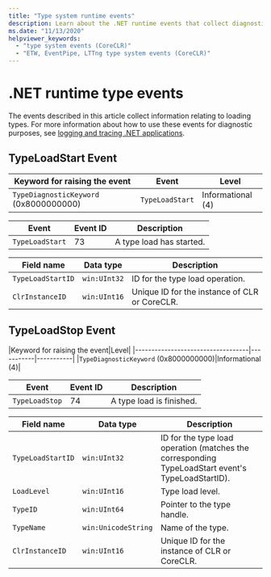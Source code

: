 ```yaml
---
title: "Type system runtime events"
description: Learn about the .NET runtime events that collect diagnostic information specific to the .NET type system, such as TypeLoadStart and TypeLoadStop.
ms.date: "11/13/2020"
helpviewer_keywords:
  - "type system events (CoreCLR)"
  - "ETW, EventPipe, LTTng type system events (CoreCLR)"
---
```


# .NET runtime type events

The events described in this article collect information relating to loading types. For more information about how to use these events for diagnostic purposes, see [logging and tracing .NET applications](../../core/diagnostics/logging-tracing.md).

## TypeLoadStart Event

| Keyword for raising the event          | Event           | Level             |
|----------------------------------------|-----------------|-------------------|
| `TypeDiagnosticKeyword` (0x8000000000) | `TypeLoadStart` | Informational (4) |

|Event|Event ID|Description|
|-----------|--------------|-----------------|
|`TypeLoadStart`|73|A type load has started.|

|Field name|Data type|Description|
|----------------|---------------|-----------------|
|`TypeLoadStartID`|`win:UInt32`|ID for the type load operation.|
|`ClrInstanceID`|`win:UInt16`|Unique ID for the instance of CLR or CoreCLR.|

## TypeLoadStop Event

|Keyword for raising the event|Level|
|-----------------------------------|-----------|-----------|
|`TypeDiagnosticKeyword` (0x8000000000)|Informational (4)|

|Event|Event ID|Description|
|-----------|--------------|-----------------|
|`TypeLoadStop`|74|A type load is finished.|

|Field name|Data type|Description|
|----------------|---------------|-----------------|
|`TypeLoadStartID`|`win:UInt32`|ID for the type load operation (matches the corresponding TypeLoadStart event's TypeLoadStartID).|
|`LoadLevel`|`win:UInt16`|Type load level.|
|`TypeID`|`win:UInt64`|Pointer to the type handle.|
|`TypeName`|`win:UnicodeString`|Name of the type.|
|`ClrInstanceID`|`win:UInt16`|Unique ID for the instance of CLR or CoreCLR.|
